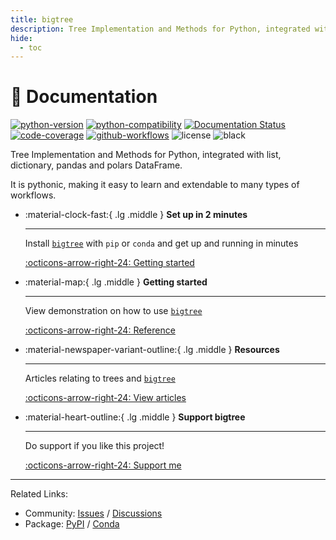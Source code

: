 ```yaml
---
title: bigtree
description: Tree Implementation and Methods for Python, integrated with list, dictionary, pandas and polars DataFrame.
hide:
  - toc
---
```


# 🌳 Documentation

[![python-version](https://badge.fury.io/py/bigtree.svg "python-version")](https://badge.fury.io/py/bigtree)
[![python-compatibility](https://img.shields.io/pypi/pyversions/bigtree.svg "python-compatibility")](https://pypi.python.org/pypi/bigtree)
[![Documentation Status](https://readthedocs.org/projects/bigtree/badge/?version=latest "Documentation Status")](https://bigtree.readthedocs.io/en/latest/?badge=latest)
[![code-coverage](https://codecov.io/github/kayjan/bigtree/branch/master/graph/badge.svg?token=O5gyTsGIiw "code-coverage")](https://codecov.io/gh/kayjan/bigtree)
[![github-workflows](https://github.com/kayjan/bigtree/actions/workflows/pytest.yml/badge.svg "github-workflows")](https://github.com/kayjan/bigtree/actions/workflows/pytest.yml)
![license](https://img.shields.io/static/v1?label=license&message=MIT&color=blue "license")
![black](https://img.shields.io/static/v1?label=style&message=black&color=black "black")

Tree Implementation and Methods for Python, integrated with list, dictionary, pandas and polars DataFrame.

It is pythonic, making it easy to learn and extendable to many types of workflows.

<div class="grid cards" markdown>

- :material-clock-fast:{ .lg .middle } __Set up in 2 minutes__

    ---
    Install [`bigtree`](#) with `pip` or `conda` and get up
    and running in minutes

    [:octicons-arrow-right-24: Getting started](home/install.md)

- :material-map:{ .lg .middle } __Getting started__

    ---
    View demonstration on how to use [`bigtree`](#)

    [:octicons-arrow-right-24: Reference](demo/tree.md)

- :material-newspaper-variant-outline:{ .lg .middle } __Resources__

    ---
    Articles relating to trees and [`bigtree`](#)

    [:octicons-arrow-right-24: View articles](resources/articles.md)

- :material-heart-outline:{ .lg .middle } __Support bigtree__

    ---
    Do support if you like this project!

    [:octicons-arrow-right-24: Support me](https://www.buymeacoffee.com/kayjan)

</div>

-----

Related Links:

- Community: [Issues](https://github.com/kayjan/bigtree/issues) / [Discussions](https://github.com/kayjan/bigtree/discussions)
- Package: [PyPI](https://pypi.org/project/bigtree/) / [Conda](https://anaconda.org/conda-forge/bigtree)
